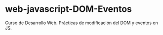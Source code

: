 # web-javascript-DOM-Eventos
Curso de Desarrollo Web. Prácticas de modificación del DOM y eventos en JS.
